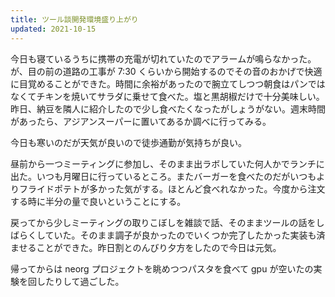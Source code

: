 ```yaml
---
title: ツール談開発環境盛り上がり
updated: 2021-10-15
---
```


今日も寝ているうちに携帯の充電が切れていたのでアラームが鳴らなかった。が、目の前の道路の工事が 7:30 くらいから開始するのでその音のおかげで快適に目覚めることができた。時間に余裕があったので腕立てしつつ朝食はパンではなくてチキンを焼いてサラダに乗せて食べた。塩と黒胡椒だけで十分美味しい。昨日、納豆を隣人に紹介したので少し食べたくなったがしょうがない。週末時間があったら、アジアンスーパーに置いてあるか調べに行ってみる。

今日も寒いのだが天気が良いので徒歩通勤が気持ちが良い。

昼前から一つミーティングに参加し、そのまま出ラボしていた何人かでランチに出た。いつも月曜日に行っているところ。またバーガーを食べたのだがいつもよりフライドポテトが多かった気がする。ほとんど食べれなかった。今度から注文する時に半分の量で良いということにする。

戻ってから少しミーティングの取りこぼしを雑談で話、そのままツールの話をしばらくしていた。そのまま調子が良かったのでいくつか完了したかった実装も済ませることができた。昨日割とのんびり夕方をしたので今日は元気。

帰ってからは neorg プロジェクトを眺めつつパスタを食べて gpu が空いたの実験を回したりして過ごした。

